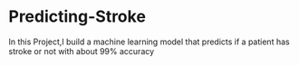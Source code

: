 # Predicting-Stroke
In this Project,I build a machine learning model that predicts if a patient has stroke or not with about 99% accuracy
